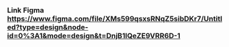 ### Link Figma https://www.figma.com/file/XMs599qsxsRNqZ5sibDKr7/Untitled?type=design&node-id=0%3A1&mode=design&t=DnjB1lQeZE9VRR6D-1
